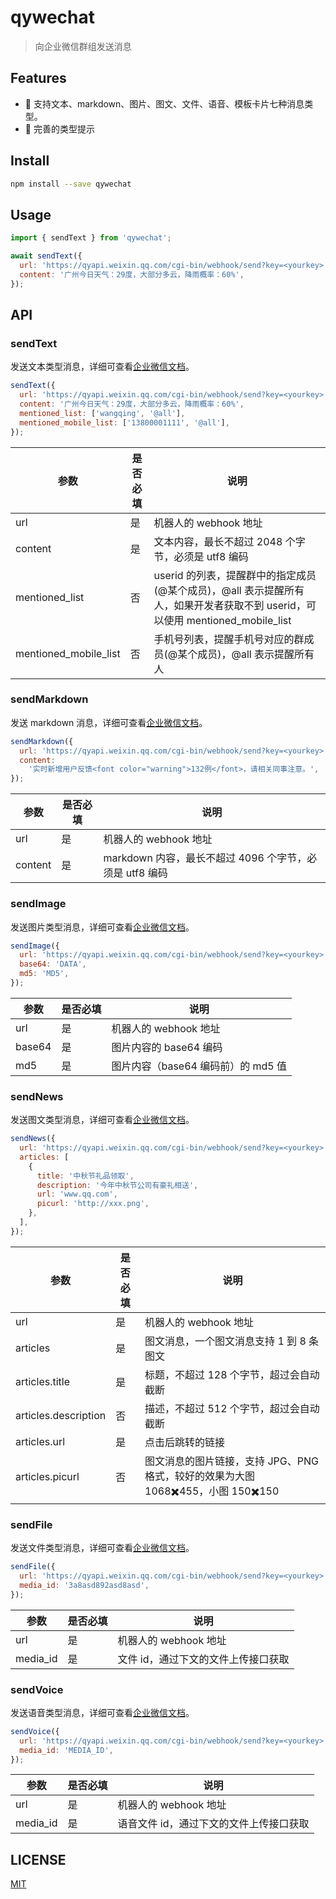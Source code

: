 # qywechat

> 向企业微信群组发送消息

## Features

- 🚀 支持文本、markdown、图片、图文、文件、语音、模板卡片七种消息类型。
- 🤖️ 完善的类型提示

## Install

```bash
npm install --save qywechat
```

## Usage

```js
import { sendText } from 'qywechat';

await sendText({
  url: 'https://qyapi.weixin.qq.com/cgi-bin/webhook/send?key=<yourkey>',
  content: '广州今日天气：29度，大部分多云，降雨概率：60%',
});
```

## API

### sendText

发送文本类型消息，详细可查看[企业微信文档](https://developer.work.weixin.qq.com/document/path/91770#%E6%96%87%E6%9C%AC%E7%B1%BB%E5%9E%8B)。

```js
sendText({
  url: 'https://qyapi.weixin.qq.com/cgi-bin/webhook/send?key=<yourkey>',
  content: '广州今日天气：29度，大部分多云，降雨概率：60%',
  mentioned_list: ['wangqing', '@all'],
  mentioned_mobile_list: ['13800001111', '@all'],
});
```

| 参数                  | 是否必填 | 说明                                                                                                                         |
| --------------------- | -------- | ---------------------------------------------------------------------------------------------------------------------------- |
| url                   | 是       | 机器人的 webhook 地址                                                                                                        |
| content               | 是       | 文本内容，最长不超过 2048 个字节，必须是 utf8 编码                                                                           |
| mentioned_list        | 否       | userid 的列表，提醒群中的指定成员(@某个成员)，@all 表示提醒所有人，如果开发者获取不到 userid，可以使用 mentioned_mobile_list |
| mentioned_mobile_list | 否       | 手机号列表，提醒手机号对应的群成员(@某个成员)，@all 表示提醒所有人                                                           |

### sendMarkdown

发送 markdown 消息，详细可查看[企业微信文档](https://developer.work.weixin.qq.com/document/path/91770#markdown%E7%B1%BB%E5%9E%8B)。

```js
sendMarkdown({
  url: 'https://qyapi.weixin.qq.com/cgi-bin/webhook/send?key=<yourkey>',
  content:
    '实时新增用户反馈<font color="warning">132例</font>，请相关同事注意。',
});
```

| 参数    | 是否必填 | 说明                                                    |
| ------- | -------- | ------------------------------------------------------- |
| url     | 是       | 机器人的 webhook 地址                                   |
| content | 是       | markdown 内容，最长不超过 4096 个字节，必须是 utf8 编码 |

### sendImage

发送图片类型消息，详细可查看[企业微信文档](https://developer.work.weixin.qq.com/document/path/91770#%E5%9B%BE%E7%89%87%E7%B1%BB%E5%9E%8B)。

```js
sendImage({
  url: 'https://qyapi.weixin.qq.com/cgi-bin/webhook/send?key=<yourkey>',
  base64: 'DATA',
  md5: 'MD5',
});
```

| 参数   | 是否必填 | 说明                               |
| ------ | -------- | ---------------------------------- |
| url    | 是       | 机器人的 webhook 地址              |
| base64 | 是       | 图片内容的 base64 编码             |
| md5    | 是       | 图片内容（base64 编码前）的 md5 值 |

### sendNews

发送图文类型消息，详细可查看[企业微信文档](https://developer.work.weixin.qq.com/document/path/91770#%E5%9B%BE%E6%96%87%E7%B1%BB%E5%9E%8B)。

```js
sendNews({
  url: 'https://qyapi.weixin.qq.com/cgi-bin/webhook/send?key=<yourkey>',
  articles: [
    {
      title: '中秋节礼品领取',
      description: '今年中秋节公司有豪礼相送',
      url: 'www.qq.com',
      picurl: 'http://xxx.png',
    },
  ],
});
```

| 参数                 | 是否必填 | 说明                                                                              |
| -------------------- | -------- | --------------------------------------------------------------------------------- |
| url                  | 是       | 机器人的 webhook 地址                                                             |
| articles             | 是       | 图文消息，一个图文消息支持 1 到 8 条图文                                          |
| articles.title       | 是       | 标题，不超过 128 个字节，超过会自动截断                                           |
| articles.description | 否       | 描述，不超过 512 个字节，超过会自动截断                                           |
| articles.url         | 是       | 点击后跳转的链接                                                                  |
| articles.picurl      | 否       | 图文消息的图片链接，支持 JPG、PNG 格式，较好的效果为大图 1068✖️455，小图 150✖️150 |

### sendFile

发送文件类型消息，详细可查看[企业微信文档](https://developer.work.weixin.qq.com/document/path/91770#%E6%96%87%E4%BB%B6%E7%B1%BB%E5%9E%8B)。

```js
sendFile({
  url: 'https://qyapi.weixin.qq.com/cgi-bin/webhook/send?key=<yourkey>',
  media_id: '3a8asd892asd8asd',
});
```

| 参数     | 是否必填 | 说明                                |
| -------- | -------- | ----------------------------------- |
| url      | 是       | 机器人的 webhook 地址               |
| media_id | 是       | 文件 id，通过下文的文件上传接口获取 |

### sendVoice

发送语音类型消息，详细可查看[企业微信文档](https://developer.work.weixin.qq.com/document/path/91770#%E8%AF%AD%E9%9F%B3%E7%B1%BB%E5%9E%8B)。

```js
sendVoice({
  url: 'https://qyapi.weixin.qq.com/cgi-bin/webhook/send?key=<yourkey>',
  media_id: 'MEDIA_ID',
});
```

| 参数     | 是否必填 | 说明                                    |
| -------- | -------- | --------------------------------------- |
| url      | 是       | 机器人的 webhook 地址                   |
| media_id | 是       | 语音文件 id，通过下文的文件上传接口获取 |

## LICENSE

[MIT](https://github.com/yyz945947732/cnname/blob/master/LICENSE)

